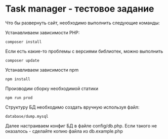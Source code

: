 # Task manager - тестовое задание
Что бы развернуть сайт, необходимо выполнить следующие команды:

Устанавливаем зависимости PHP:
```
composer install
```

Если есть какие-то проблемы с версиями библиотек, можно выполнить
```
composer update
```

Устанавливаем зависимости npm
```
npm install
```

Производим сборку необходимой статики
```
npm run prod
```

Структуру БД необходимо создать вручную используя файл:
```
database/dump.mysql
```

Далее настраиваем конфиг БД в файле config/db.php.
Если такого не оказалось - сделайте копию файла из db.example.php
